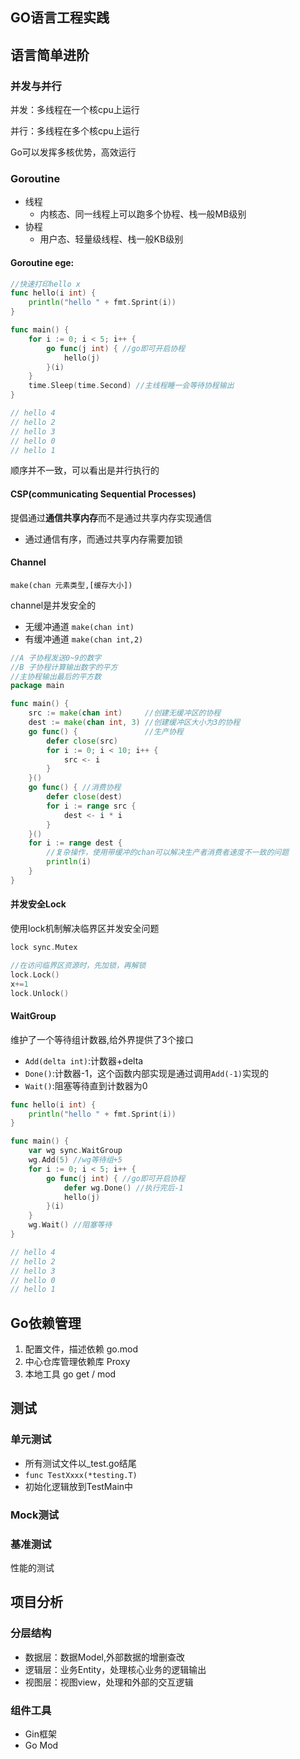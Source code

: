 ## GO语言工程实践

## 语言简单进阶

### 并发与并行

并发：多线程在一个核cpu上运行

并行：多线程在多个核cpu上运行

Go可以发挥多核优势，高效运行

### Goroutine

- 线程
    - 内核态、同一线程上可以跑多个协程、栈一般MB级别
- 协程
    - 用户态、轻量级线程、栈一般KB级别

#### Goroutine ege:

```go	
//快速打印hello x
func hello(i int) {
	println("hello " + fmt.Sprint(i))
}

func main() {
	for i := 0; i < 5; i++ {
		go func(j int) { //go即可开启协程
			hello(j)
		}(i)
	}
	time.Sleep(time.Second) //主线程睡一会等待协程输出
}

// hello 4
// hello 2
// hello 3
// hello 0
// hello 1
```

顺序并不一致，可以看出是并行执行的

#### CSP(communicating Sequential Processes) 

提倡通过**通信共享内存**而不是通过共享内存实现通信

- 通过通信有序，而通过共享内存需要加锁

#### Channel

`make(chan 元素类型,[缓存大小])`

channel是并发安全的

- 无缓冲通道 	`make(chan int)`	
- 有缓冲通道     `make(chan int,2)`

```go
//A 子协程发送0~9的数字
//B 子协程计算输出数字的平方
//主协程输出最后的平方数
package main

func main() {
	src := make(chan int)     //创建无缓冲区的协程
	dest := make(chan int, 3) //创建缓冲区大小为3的协程
	go func() {               //生产协程
		defer close(src)
		for i := 0; i < 10; i++ {
			src <- i
		}
	}()
	go func() { //消费协程
		defer close(dest)
		for i := range src {
			dest <- i * i
		}
	}()
	for i := range dest {
		//复杂操作，使用带缓冲的chan可以解决生产者消费者速度不一致的问题
		println(i)
	}
}
```

#### 并发安全Lock

使用lock机制解决临界区并发安全问题

```go
lock sync.Mutex

//在访问临界区资源时，先加锁，再解锁
lock.Lock()
x+=1
lock.Unlock()
```

#### WaitGroup

维护了一个等待组计数器,给外界提供了3个接口

- `Add(delta int)`:计数器+delta
- `Done()`:计数器-1，这个函数内部实现是通过调用`Add(-1)`实现的
- `Wait()`:阻塞等待直到计数器为0

```go	
func hello(i int) {
	println("hello " + fmt.Sprint(i))
}

func main() {
	var wg sync.WaitGroup
	wg.Add(5) //wg等待组+5
	for i := 0; i < 5; i++ {
		go func(j int) { //go即可开启协程
			defer wg.Done() //执行完后-1
			hello(j)
		}(i)
	}
	wg.Wait() //阻塞等待
}

// hello 4
// hello 2
// hello 3
// hello 0
// hello 1
```

## Go依赖管理

1. 配置文件，描述依赖		go.mod
2. 中心仓库管理依赖库        Proxy
3. 本地工具                            go get / mod

## 测试

### 单元测试

- 所有测试文件以_test.go结尾
- `func TestXxxx(*testing.T)`
- 初始化逻辑放到TestMain中

### Mock测试

### 基准测试

性能的测试

## 项目分析

### 分层结构

- 数据层：数据Model,外部数据的增删查改
- 逻辑层：业务Entity，处理核心业务的逻辑输出
- 视图层：视图view，处理和外部的交互逻辑

### 组件工具

- Gin框架
- Go Mod



























